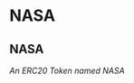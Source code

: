 # NASA
<h2>NASA
  <small class="text-muted">
    <a href="https://github.com/dapphub/ds-token"><span class="fa fa-github"></span></a>
  </small>
</h2>

_An ERC20 Token named NASA_



[ERC20]: https://theethereum.wiki/w/index.php/ERC20_Token_Standard




